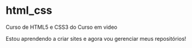 # html_css
 Curso de HTML5  e CSS3 do Curso em video

 Estou aprendendo a criar sites e agora vou gerenciar meus repositórios!

